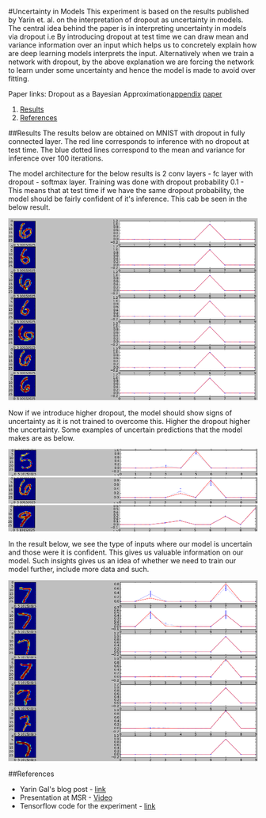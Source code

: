 #Uncertainty in Models
This experiment is based on the results published by Yarin et. al. on the interpretation of dropout as uncertainty in models. The central idea behind the paper is in interpreting uncertainty in models via dropout i.e By introducing dropout at test time we can draw mean and variance information over an input which helps us to concretely explain how are deep learning models interprets the input. Alternatively when we train a network with dropout, by the above explanation we are forcing the network  to learn under some uncertainty and hence the model is made to avoid over fitting.

Paper links: Dropout as a Bayesian Approximation[appendix](https://arxiv.org/abs/1506.02157) [paper](https://arxiv.org/abs/1506.02142)

1. [Results](#results)
2. [References](#references)

##Results
The results below are obtained on MNIST with dropout in fully connected layer. The red line corresponds to inference with no dropout at test time. The blue dotted lines correspond to the mean and variance for inference over 100 iterations. 

The model architecture for the below results is 2 conv layers - fc layer with dropout - softmax layer. Training was done with dropout probability 0.1 - This means that at test time if we have the same dropout probability, the model should be fairly confident of it's inference. This cab be seen in the below result.

![](images/number6_test.png)

Now if we introduce higher dropout, the model should show signs of uncertainty as it is not trained to overcome this. Higher the dropout higher the uncertainty. Some examples of uncertain predictions that the model makes are as below.

![](images/number5_uncertain2.png)
![](images/number6_uncertain.png)
![](images/number9_uncertain.png)

In the result below, we see the type of inputs where our model is uncertain and those were it is confident. This gives us valuable information on our model. Such insights gives us an idea of whether we need to train our model further, include more data and such.

![](images/number7_uncertain.png)


##References
 - Yarin Gal's blog post - [link](http://mlg.eng.cam.ac.uk/yarin/blog_3d801aa532c1ce.html) 
 - Presentation at MSR - [Video](https://www.youtube.com/watch?v=3ONLxYeM1Sc&index=14&list=WL&t=1030s)
 - Tensorflow code for the experiment - [link](https://github.com/shekkizh/TensorflowProjects/master/MNIST/Uncertainty_modelling.py)
